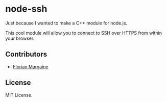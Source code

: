node-ssh
===

Just because I wanted to make a C++ module for node.js.

This cool module will allow you to connect to SSH over HTTPS
from within your browser.

Contributors
---

- [Florian Margaine](http://margaine.com)

License
---

MIT License.

